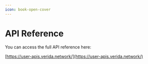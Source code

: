 ```yaml
---
icon: book-open-cover
---
```


# API Reference

You can access the full API reference here:

[https://user-apis.verida.network/](https://user-apis.verida.network/)
